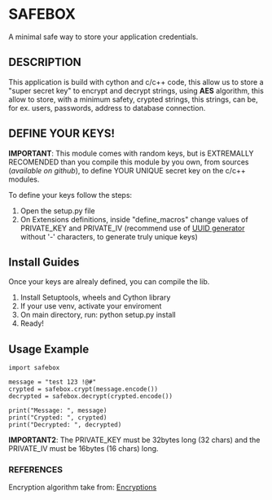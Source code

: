 # SAFEBOX
A minimal safe way to store your application credentials.

## DESCRIPTION
This application is build with cython and c/c++ code, this allow us to store a \"super secret key\" to encrypt and decrypt strings, using **AES** algorithm, this allow to store, with a minimum safety, crypted strings, this strings, can be, for ex. users, passwords, address to database connection.

## DEFINE YOUR KEYS!

**IMPORTANT**: This module comes with random keys, but is EXTREMALLY RECOMENDED than you compile this module by you own, from sources (*available on github*), to define YOUR UNIQUE secret key on the c/c++ modules.

To define your keys follow the steps:

1. Open the setup.py file
2. On Extensions definitions, inside "define_macros" change values of PRIVATE_KEY and PRIVATE_IV (recommend use of [UUID generator](https://www.uuidgenerator.net/version1) without '-' characters, to generate truly unique keys)

## Install Guides

Once your keys are alrealy defined, you can compile the lib.

1. Install Setuptools, wheels and Cython library
2. If your use venv, activate your enviroment
3. On main directory, run: python setup.py install
4. Ready!

## Usage Example

```
import safebox

message = "test 123 !@#"
crypted = safebox.crypt(message.encode())
decrypted = safebox.decrypt(crypted.encode())

print("Message: ", message)
print("Crypted: ", crypted)
print("Decrypted: ", decrypted)

```

**IMPORTANT2**: The PRIVATE_KEY must be 32bytes long (32 chars) and the PRIVATE_IV must be 16bytes (16 chars) long.

### REFERENCES

Encryption algorithm take from: [Encryptions](https://github.com/calccrypto/Encryptions)


